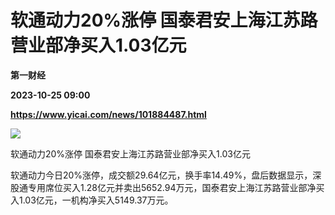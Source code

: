 # 软通动力20%涨停 国泰君安上海江苏路营业部净买入1.03亿元
**第一财经**

**2023-10-25 09:00**

**https://www.yicai.com/news/101884487.html**

![](https://imgcdn.yicai.com/uppics/slides/2023/10/a2de57b8a751018c9d92414d9c488962.jpg)

软通动力20%涨停 国泰君安上海江苏路营业部净买入1.03亿元

软通动力今日20%涨停，成交额29.64亿元，换手率14.49%，盘后数据显示，深股通专用席位买入1.28亿元并卖出5652.94万元，国泰君安上海江苏路营业部净买入1.03亿元，一机构净买入5149.37万元。
